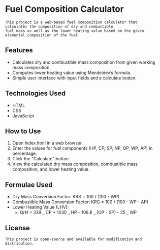 # Fuel Composition Calculator

    This project is a web-based fuel composition calculator that calculates the composition of dry and combustible
    fuel mass as well as the lower heating value based on the given elemental composition of the fuel.

## Features

- Calculates dry and combustible mass composition from given working mass composition.
- Computes lower heating value using Mendeléev’s formula.
- Simple user interface with input fields and a calculate button.

## Technologies Used

- HTML
- CSS
- JavaScript

## How to Use

1. Open index.html in a web browser.
2. Enter the values for fuel components (HP, CP, SP, NP, OP, WP, AP) in percentage.
3. Click the "Calculate" button.
4. View the calculated dry mass composition, combustible mass composition, and lower heating value.

## Formulae Used

- Dry Mass Conversion Factor: KRS = 100 / (100 - WP)
- Combustible Mass Conversion Factor: KRG = 100 / (100 - WP - AP)
- Lower Heating Value (LHV):
  - QrH = 339 _ CP + 1030 _ HP - 108.8 _ (OP - SP) - 25 _ WP

## License

    This project is open-source and available for modification and distribution.
